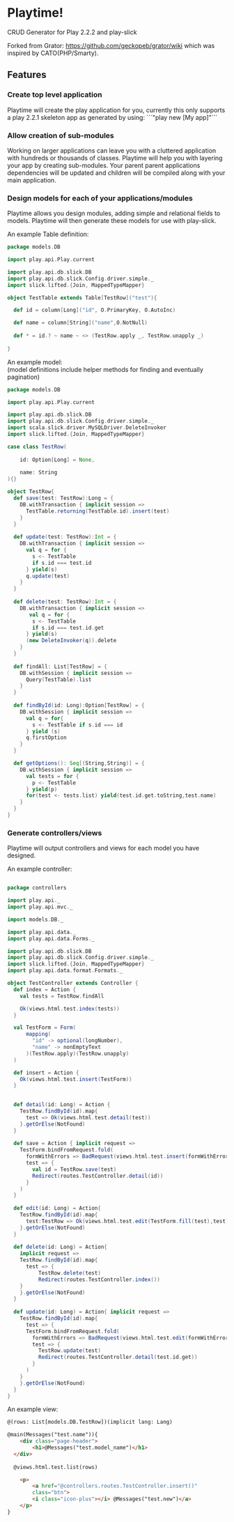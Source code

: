 Playtime!
======

CRUD Generator for Play 2.2.2 and play-slick

Forked from Grator: https://github.com/geckopeb/grator/wiki which was inspired by CATO(PHP/Smarty).

Features
-------------

<h3>Create top level application</h3>  
Playtime will create the play application for you, currently this only supports a play 2.2.1 skeleton app as generated by using: ```"play new [My app]"```
	
<h3>Allow creation of sub-modules</h3>
Working on larger applications can leave you with a cluttered application with hundreds or thousands of classes. Playtime will help you with layering your app by creating sub-modules. Your parent parent applications dependencies will be updated and children will be compiled along with your main application.
	
<h3>Design models for each of your applications/modules</h3>
Playtime allows you design modules, adding simple and relational fields to models. Playtime will then generate these models for use with play-slick.

An example Table definition:

```scala
package models.DB

import play.api.Play.current

import play.api.db.slick.DB
import play.api.db.slick.Config.driver.simple._
import slick.lifted.{Join, MappedTypeMapper}

object TestTable extends Table[TestRow]("test"){

  def id = column[Long]("id", O.PrimaryKey, O.AutoInc)

  def name = column[String]("name",O.NotNull)
	
  def * = id.? ~ name ~ <> (TestRow.apply _, TestRow.unapply _)
  
}
```

An example model:  
(model definitions include helper methods for finding and eventually pagination)  

```scala
package models.DB

import play.api.Play.current

import play.api.db.slick.DB
import play.api.db.slick.Config.driver.simple._
import scala.slick.driver.MySQLDriver.DeleteInvoker
import slick.lifted.{Join, MappedTypeMapper}

case class TestRow(
  
    id: Option[Long] = None,
  
    name: String  
){}

object TestRow{
  def save(test: TestRow):Long = {
    DB.withTransaction { implicit session =>
      TestTable.returning(TestTable.id).insert(test)
    }
  }
  
  def update(test: TestRow):Int = {
    DB.withTransaction { implicit session =>
      val q = for {
        s <- TestTable
        if s.id === test.id
      } yield(s)
      q.update(test)
    }
  }
  
  def delete(test: TestRow):Int = {
    DB.withTransaction { implicit session =>
       val q = for {
        s <- TestTable
        if s.id === test.id.get
      } yield(s)
      (new DeleteInvoker(q)).delete
    }
  }
  
  def findAll: List[TestRow] = {
    DB.withSession { implicit session =>
      Query(TestTable).list
    }
  }
  
  def findById(id: Long):Option[TestRow] = {
    DB.withSession { implicit session =>
      val q = for{
        s <- TestTable if s.id === id
      } yield (s)
      q.firstOption
    }
  }

  def getOptions(): Seq[(String,String)] = {
    DB.withSession { implicit session =>
      val tests = for {
        p <- TestTable
      } yield(p)
      for(test <- tests.list) yield(test.id.get.toString,test.name) 
    }
  }
}
```

<h3>Generate controllers/views</h3>
Playtime will output controllers and views for each model you have designed.

An example controller:

```scala

package controllers

import play.api._
import play.api.mvc._

import models.DB._

import play.api.data._
import play.api.data.Forms._

import play.api.db.slick.DB
import play.api.db.slick.Config.driver.simple._
import slick.lifted.{Join, MappedTypeMapper}
import play.api.data.format.Formats._

object TestController extends Controller {
  def index = Action {
    val tests = TestRow.findAll

    Ok(views.html.test.index(tests))
  }

  val TestForm = Form(
      mapping(
        "id" -> optional(longNumber),
        "name" -> nonEmptyText
      )(TestRow.apply)(TestRow.unapply)
  )

  def insert = Action {
    Ok(views.html.test.insert(TestForm))
  }
  

  def detail(id: Long) = Action {
    TestRow.findById(id).map{
      test => Ok(views.html.test.detail(test))
    }.getOrElse(NotFound)
  }
  
  def save = Action { implicit request =>
    TestForm.bindFromRequest.fold(
      formWithErrors => BadRequest(views.html.test.insert(formWithErrors)),
      test => {
        val id = TestRow.save(test)
        Redirect(routes.TestController.detail(id))
      }
    )
  }
  
  def edit(id: Long) = Action{
    TestRow.findById(id).map{
      test:TestRow => Ok(views.html.test.edit(TestForm.fill(test),test))
    }.getOrElse(NotFound)
  }
  
  def delete(id: Long) = Action{
    implicit request =>
    TestRow.findById(id).map{
      test => {
          TestRow.delete(test)
          Redirect(routes.TestController.index())
    }
    }.getOrElse(NotFound)
  }
  
  def update(id: Long) = Action{ implicit request =>
    TestRow.findById(id).map{
      test => {
      TestForm.bindFromRequest.fold(
        formWithErrors => BadRequest(views.html.test.edit(formWithErrors,test)),
        test => {
          TestRow.update(test)
          Redirect(routes.TestController.detail(test.id.get))
        }
      )
    }
    }.getOrElse(NotFound)
  }
}
```

An example view:


```html
@(rows: List[models.DB.TestRow])(implicit lang: Lang)

@main(Messages("test.name")){
	<div class="page-header">
    	<h1>@Messages("test.model_name")</h1>
  </div>
	
  @views.html.test.list(rows)

 	<p>
		<a href="@controllers.routes.TestController.insert()"
		class="btn">
		<i class="icon-plus"></i> @Messages("test.new")</a>
	</p>
}
```
